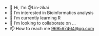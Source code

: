 - 👋 Hi, I’m @Lin-zikai
- 👀 I’m interested in Bioinformatics analysis
- 🌱 I’m currently learning R
- 💞️ I’m looking to collaborate on ...
- 📫 How to reach me 969567464@qq.com

<!---
Lin-zikai/Lin-zikai is a ✨ special ✨ repository because its `README.md` (this file) appears on your GitHub profile.
You can click the Preview link to take a look at your changes.
--->

